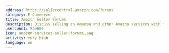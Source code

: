 ```yaml
---
address: https://sellercentral.amazon.com/forums
category: E-Commerce
title: Amazon Seller Forums
description: Discuss selling on Amazon and other Amazon services with fellow sellers
userCount: 959699
icon: amazon-services-seller-forums.png
activity: very high
language: en
---
```

